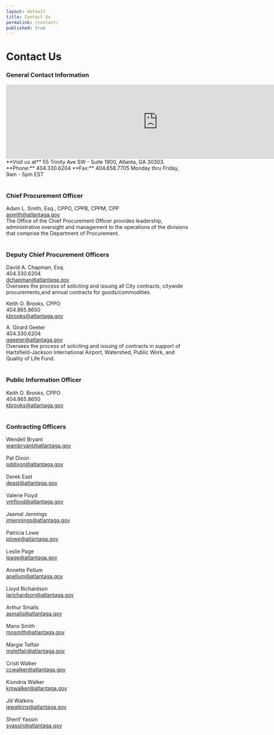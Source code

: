 ```yaml
---
layout: default
title: Contact Us
permalink: /contact/
published: true
---
```

# Contact Us

### General Contact Information

<iframe src="https://www.google.com/maps/embed?pb=!1m18!1m12!1m3!1d3317.517848309522!2d-84.38923999999999!3d33.74728179999998!2m3!1f0!2f0!3f0!3m2!1i1024!2i768!4f13.1!3m3!1m2!1s0x88f5039b33ce999f%3A0x6ce88a2f4a8e54c9!2sTrinity+Avenue+Conn+SW%2C+Atlanta%2C+GA+30334!5e0!3m2!1sen!2sus!4v1410892644708" width="825" height="200" frameborder="0" style="border:1px solid #ccc;"></iframe>
**Visit us at** 55 Trinity Ave SW - Suite 1900, Atlanta, GA 30303.  
**Phone:** 404.330.6204  **Fax:** 404.658.7705  
Monday thru Friday, 9am - 5pm EST
<br><br>

### Chief Procurement Officer
Adam L. Smith, Esq., CPPO, CPPB, CPPM, CPP  
[asmith@atlantaga.gov](mailto:asmith@atlantaga.gov "Email Adam Smith, Chief Procurement Officer")  
The Office of the Chief Procurement Officer provides leadership, administrative oversight and management to the operations of the divisions that comprise the Department of Procurement.
<br><br>

### Deputy Chief Procurement Officers
David A. Chapman, Esq.  
404.330.6204  
[dchapman@atlantaga.gov](mailto:dchapman@atlantaga.gov "Email David A. Chapman, Deputy Chief Procurement Officer")  
Oversees the process of soliciting and issuing all City contracts, citywide procurements,and annual contracts for goods/commodities.

Keith O. Brooks, CPPO  
404.865.8650  
[kbrooks@atlantaga.gov](mailto:kbrooks@atlantaga.gov "Email Keith Brooks, Deputy Chief Procurement Officer")

A. Girard Geeter  
404.330.6204  
[ggeeter@atlantaga.gov](mailto:ggeeter@atlantaga.gov "Email A. Girard Geeter, Deputy Chief Procurement Officer")  
Oversees the process of soliciting and issuing of contracts in support of Hartsfield-Jackson International Airport, Watershed, Public Work, and Quality of Life Fund.
<br><br>

### Public Information Officer
Keith O. Brooks, CPPO  
404.865.8650  
[kbrooks@atlantaga.gov](mailto:kbrooks@atlantaga.gov "Email Keith Brooks, Deputy Chief Procurement Officer")
<br><br>

### Contracting Officers
Wendell Bryant  
[wambryant@atlantaga.gov](mailto:wambryant@atlantaga.gov "Email Wendell Bryant, Contracting officer")
<br><br>
Pat Dixon  
[pddixon@atlantaga.gov](mailto:pddixon@atlantaga.gov "Email Pat Dixon, Contracting officer")
<br><br>
Derek East  
[deast@atlantaga.gov](mailto:deast@atlantaga.gov "Email Derek East, Contracting officer")
<br><br>
Valerie Floyd  
[vmfloyd@atlantaga.gov](mailto:vmfloyd@atlantaga.gov "Email Valerie Floyd, Contracting officer")
<br><br>
Jaamal Jennings  
[jmjennings@atlantaga.gov](mailto:atlantaga.gov "Email Jaamal Jennings, Contracting officer")
<br><br>
Patricia Lowe  
[plowe@atlantaga.gov](mailto:plowe@atlantaga.gov "Email Patricia Lowe, Contracting officer")
<br><br>
Leslie Page  
[lpage@atlantaga.gov](mailto:lpage@atlantaga.gov "Email Leslie Page, Contracting officer")
<br><br>
Annette Pellum  
[apellum@atlantaga.gov](mailto:apellum@atlantaga.gov "Email Annette Pellum, Contracting officer")
<br><br>
Lloyd Richardson  
[larichardson@atlantaga.gov](mailto:larichardson@atlantaga.gov "Email Lloyd Richardson, Contracting officer")
<br><br>
Arthur Smalls  
[asmalls@atlantaga.gov](mailto:asmalls@atlantaga.gov "Email Arthur Smalls, Contracting officer")
<br><br>
Mano Smith  
[mosmith@atlantaga.gov](mailto:mosmith@atlantaga.gov "Email Mano Smith, Contracting officer")
<br><br>
Margie Telfair  
[mstelfair@atlantaga.gov](mailto:mstelfair@atlantaga.gov "Email Margie Telfair, Contracting officer")
<br><br>
Cristi Walker  
[ccwalker@atlantaga.gov](mailto:ccwalker@atlantaga.gov "Email Cristi Walker, Contracting officer")
<br><br>
Kiondria Walker  
[kmwalker@atlantaga.gov](mailto:kmwalker@atlantaga.gov "Email Kiondria Walker, Contracting officer")
<br><br>
Jill Watkins  
[jewatkins@atlantaga.gov](mailto:jewatkins@atlantaga.gov "Email Jill Watkins, Contracting officer")
<br><br>
Sherif Yassin  
[syassin@atlantaga.gov](mailto:syassin@atlantaga.gov "Email Sherif Yassin, Contracting officer")
